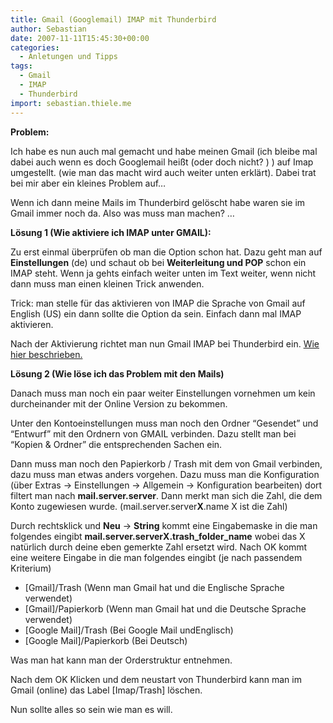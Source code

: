 ```yaml
---
title: Gmail (Googlemail) IMAP mit Thunderbird
author: Sebastian
date: 2007-11-11T15:45:30+00:00
categories:
  - Anletungen und Tipps
tags:
  - Gmail
  - IMAP
  - Thunderbird
import: sebastian.thiele.me
---
```

**Problem:**

Ich habe es nun auch mal gemacht und habe meinen Gmail (ich bleibe mal dabei auch wenn es doch Googlemail heißt (oder doch nicht? ) ) auf Imap umgestellt. (wie man das macht wird auch weiter unten erklärt). Dabei trat bei mir aber ein kleines Problem auf&#8230;
  
Wenn ich dann meine Mails im Thunderbird gelöscht habe waren sie im Gmail immer noch da. Also was muss man machen? &#8230;


**Lösung 1 (Wie aktiviere ich IMAP unter GMAIL):**

Zu erst einmal überprüfen ob man die Option schon hat. Dazu geht man auf **Einstellungen** (de) und schaut ob bei <span class="psm"><strong>Weiterleitung und POP</strong> schon ein IMAP steht. Wenn ja gehts einfach weiter unten im Text weiter, wenn nicht dann muss man einen kleinen Trick anwenden.</span>

Trick: man stelle für das aktivieren von IMAP die Sprache von Gmail auf English (US) ein dann sollte die Option da sein. Einfach dann mal IMAP aktivieren.

Nach der Aktivierung richtet man nun Gmail IMAP bei Thunderbird ein. [Wie hier beschrieben.][1]

**Lösung 2 (Wie löse ich das Problem mit den Mails)**

Danach muss man noch ein paar weiter Einstellungen vornehmen um kein durcheinander mit der Online Version zu bekommen.

Unter den Kontoeinstellungen muss man noch den Ordner &#8220;Gesendet&#8221; und &#8220;Entwurf&#8221; mit den Ordnern von GMAIL verbinden. Dazu stellt man bei &#8220;Kopien & Ordner&#8221; die entsprechenden Sachen ein.

Dann muss man noch den Papierkorb / Trash mit dem von Gmail verbinden, dazu muss man etwas anders vorgehen. Dazu muss man die Konfiguration (über Extras -> Einstellungen -> Allgemein -> Konfiguration bearbeiten) dort filtert man nach **mail.server.server**. Dann merkt man sich die Zahl, die dem Konto zugewiesen wurde. (mail.server.server**X**.name X ist die Zahl)
  
Durch rechtsklick und **Neu** -> **String** kommt eine Eingabemaske in die man folgendes eingibt **mail.server.serverX.trash\_folder\_name** wobei das X natürlich durch deine eben gemerkte Zahl ersetzt wird. Nach OK kommt eine weitere Eingabe in die man folgendes eingibt (je nach passendem Kriterium)

  * [Gmail]/Trash (Wenn man Gmail hat und die Englische Sprache verwendet)
  * [Gmail]/Papierkorb (Wenn man Gmail hat und die Deutsche Sprache verwendet)
  * [Google Mail]/Trash (Bei Google Mail undEnglisch)
  * [Google Mail]/Papierkorb (Bei Deutsch)

Was man hat kann man der Orderstruktur entnehmen.

Nach dem OK Klicken und dem neustart von Thunderbird kann man im Gmail (online) das Label [Imap/Trash] löschen.

Nun sollte alles so sein wie man es will.


 [1]: http://mail.google.com/support/bin/answer.py?answer=77662&topic=12761